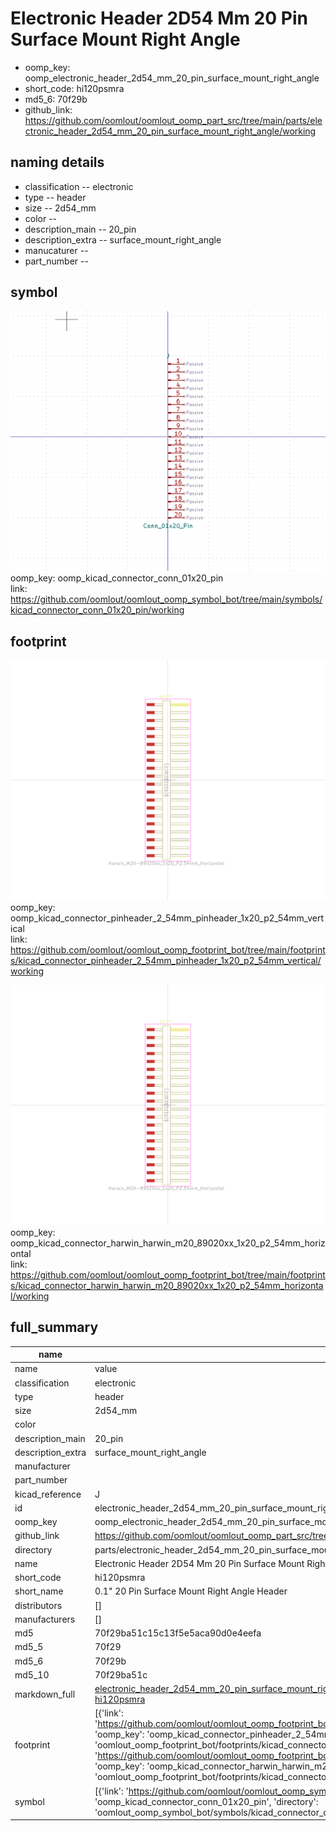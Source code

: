 # Electronic Header 2D54 Mm 20 Pin Surface Mount Right Angle

  
* oomp_key: oomp_electronic_header_2d54_mm_20_pin_surface_mount_right_angle 
* short_code: hi120psmra
* md5_6: 70f29b  
* github_link: https://github.com/oomlout/oomlout_oomp_part_src/tree/main/parts/electronic_header_2d54_mm_20_pin_surface_mount_right_angle/working  
## naming details
* classification -- electronic
* type -- header
* size -- 2d54_mm
* color -- 
* description_main -- 20_pin
* description_extra -- surface_mount_right_angle
* manucaturer -- 
* part_number -- 



## symbol

![](symbol/0/working/working_600.png)  
oomp_key: oomp_kicad_connector_conn_01x20_pin  
link: https://github.com/oomlout/oomlout_oomp_symbol_bot/tree/main/symbols/kicad_connector_conn_01x20_pin/working  

## footprint

![](footprint/0/working/working_600.png)  
oomp_key: oomp_kicad_connector_pinheader_2_54mm_pinheader_1x20_p2_54mm_vertical  
link: https://github.com/oomlout/oomlout_oomp_footprint_bot/tree/main/footprints/kicad_connector_pinheader_2_54mm_pinheader_1x20_p2_54mm_vertical/working  

![](footprint/0/working/working_600.png)  
oomp_key: oomp_kicad_connector_harwin_harwin_m20_89020xx_1x20_p2_54mm_horizontal  
link: https://github.com/oomlout/oomlout_oomp_footprint_bot/tree/main/footprints/kicad_connector_harwin_harwin_m20_89020xx_1x20_p2_54mm_horizontal/working  

## full_summary
| name | value | 
| --- | --- | 
| name | value | 
| classification | electronic | 
| type | header | 
| size | 2d54_mm | 
| color |  | 
| description_main | 20_pin | 
| description_extra | surface_mount_right_angle | 
| manufacturer |  | 
| part_number |  | 
| kicad_reference | J | 
| id | electronic_header_2d54_mm_20_pin_surface_mount_right_angle | 
| oomp_key | oomp_electronic_header_2d54_mm_20_pin_surface_mount_right_angle | 
| github_link | https://github.com/oomlout/oomlout_oomp_part_src/tree/main/parts/electronic_header_2d54_mm_20_pin_surface_mount_right_angle/working | 
| directory | parts/electronic_header_2d54_mm_20_pin_surface_mount_right_angle | 
| name | Electronic Header 2D54 Mm 20 Pin Surface Mount Right Angle | 
| short_code | hi120psmra | 
| short_name | 0.1" 20 Pin Surface Mount Right Angle Header | 
| distributors | [] | 
| manufacturers | [] | 
| md5 | 70f29ba51c15c13f5e5aca90d0e4eefa | 
| md5_5 | 70f29 | 
| md5_6 | 70f29b | 
| md5_10 | 70f29ba51c | 
| markdown_full | [electronic_header_2d54_mm_20_pin_surface_mount_right_angle](https://github.com/oomlout/oomlout_oomp_part_src/tree/main/parts/electronic_header_2d54_mm_20_pin_surface_mount_right_angle/working)<br>[hi120psmra](https://github.com/oomlout/oomlout_oomp_part_src/tree/main/parts/electronic_header_2d54_mm_20_pin_surface_mount_right_angle/working)<br> | 
| footprint | [{'link': 'https://github.com/oomlout/oomlout_oomp_footprint_bot/tree/main/foootprntss/kicad_connector_pinheader_2_54mm_pinheader_1x20_p2_54mm_vertical', 'oomp_key': 'oomp_kicad_connector_pinheader_2_54mm_pinheader_1x20_p2_54mm_vertical', 'directory': 'oomlout_oomp_footprint_bot/footprints/kicad_connector_pinheader_2_54mm_pinheader_1x20_p2_54mm_vertical//working/working.kicad_mod'}, {'link': 'https://github.com/oomlout/oomlout_oomp_footprint_bot/tree/main/foootprntss/kicad_connector_harwin_harwin_m20_89020xx_1x20_p2_54mm_horizontal', 'oomp_key': 'oomp_kicad_connector_harwin_harwin_m20_89020xx_1x20_p2_54mm_horizontal', 'directory': 'oomlout_oomp_footprint_bot/footprints/kicad_connector_harwin_harwin_m20_89020xx_1x20_p2_54mm_horizontal//working/working.kicad_mod'}] | 
| symbol | [{'link': 'https://github.com/oomlout/oomlout_oomp_symbol_bot/tree/main/symbols/kicad_connector_conn_01x20_pin', 'oomp_key': 'oomp_kicad_connector_conn_01x20_pin', 'directory': 'oomlout_oomp_symbol_bot/symbols/kicad_connector_conn_01x20_pin//working/working.kicad_sym'}] | 
